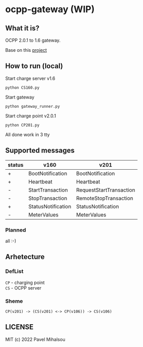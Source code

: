 # ocpp-gateway (WIP)

## What it is? 

OCPP 2.0.1 to 1.6 gateway.

Base on this [project](https://github.com/mobilityhouse/ocpp)

## How to run (local)

Start charge server v1.6 
```
python CS160.py
```   
Start gateway 
```
python gateway_runner.py
```  
Start charge point v2.0.1 
```
python CP201.py
```  

All done work in 3 tty

## Supported messages

| status |    v160       | v201|
|---|--------------------|-------------------------|
| + | BootNotification   | BootNotification        | 
| + | Heartbeat          | Heartbeat               |
| - | StartTransaction   | RequestStartTransaction |
| - | StopTransaction    | RemoteStopTransaction   |
| + | StatusNotification | StatusNotification      |
| - | MeterValues        | MeterValues             |

### Planned

all :-)

## Arhetecture

### DefList 

`CP` - charging point  
`CS` - OCPP server

### Sheme

```
CP(v201) -> (CS(v201) <-> CP(v106)) -> CS(v106)
```

## LICENSE

MIT (c) 2022 Pavel Mihalsou